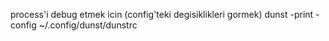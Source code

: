 process'i debug etmek icin (config'teki degisiklikleri gormek)
dunst -print -config ~/.config/dunst/dunstrc
